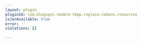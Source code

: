 ```yaml
---
layout: plugin
pluginId: com.blogspot.nombre-temp.replace.tokens.resources
isJarAvailable: true
error: ''
violations: []

---
```

